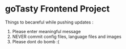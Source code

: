 # goTasty Frontend Project

Things to becareful while pushing updates : 
1. Please enter meaningful message
2. NEVER commit config files, language files and images
3. Please dont do bomb :(

